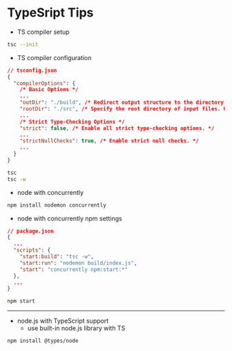 # TypeSript Tips

- TS compiler setup

```bash
tsc --init
```

- TS compiler configuration

```json
// tsconfig.json
{
  "compilerOptions": {
    /* Basic Options */
    ...
    "outDir": "./build", /* Redirect output structure to the directory. */
    "rootDir": "./src", /* Specify the root directory of input files. Use to control the output directory structure with --outDir. */
    ...
    /* Strict Type-Checking Options */
    "strict": false, /* Enable all strict type-checking options. */
    ...
    "strictNullChecks": true, /* Enable strict null checks. */
    ...
  }
}
```

```bash
tsc
tsc -w
```

- node with concurrently

```bash
npm install nodemon concurrently
```

- node with concurrently npm settings

```json
// package.json
{
  ...
  "scripts": {
    "start:build": "tsc -w",
    "start:run": "nodemon build/index.js",
    "start": "concurrently npm:start:*"
  },
  ...
}
```

```bash
npm start
```

---

- node.js with TypeScript support
  - use built-in node.js library with TS

```bash
npm install @types/node
```
